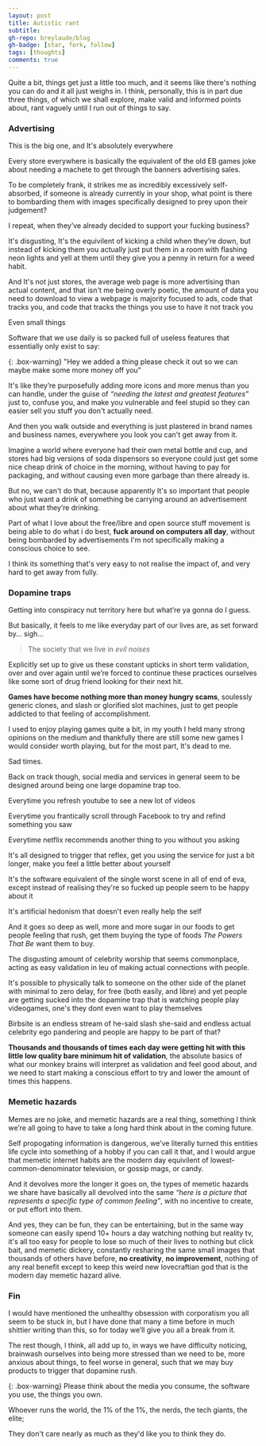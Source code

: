 ```yaml
---
layout: post
title: Autistic rant
subtitle:
gh-repo: breylaude/blog
gh-badge: [star, fork, follow]
tags: [thoughts]
comments: true
---
```


Quite a bit, things get just a little too much, and it seems like there's nothing you can do and it all just weighs in. I think, personally, this is in part due three things, of which we shall explore, make valid and informed points about, rant vaguely until I run out of things to say.

### Advertising

This is the big one, and It's absolutely everywhere

Every store everywhere is basically the equivalent of the old EB games joke about needing a machete to get through the banners advertising sales.

To be completely frank, it strikes me as incredibly excessively self-absorbed, if someone is already currently in your shop, what point is there to bombarding them with images specifically designed to prey upon their judgement?

I repeat, when they’ve already decided to support your fucking business?

It's disgusting, It's the equivilent of kicking a child when they’re down, but instead of kicking them you actually just put them in a room with flashing neon lights and yell at them until they give you a penny in return for a weed habit.

And It's not just stores, the average web page is more advertising than actual content, and that isn't me being overly poetic, the amount of data you need to download to view a webpage is majority focused to ads, code that tracks you, and code that tracks the things you use to have it not track you

Even small things

Software that we use daily is so packed full of useless features that essentially only exist to say:

{: .box-warning}
"Hey we added a thing please check it out so we can maybe make some more money off you"

It's like they’re purposefully adding more icons and more menus than you can handle, under the guise of *“needing the latest and greatest features”* just to, confuse you, and make you vulnerable and feel stupid so they can easier sell you stuff you don't actually need.

And then you walk outside and everything is just plastered in brand names and business names, everywhere you look you can't get away from it.

Imagine a world where everyone had their own metal bottle and cup, and stores had big versions of soda dispensors so everyone could just get some nice cheap drink of choice in the morning, without having to pay for packaging, and without causing even more garbage than there already is.

But no, we can't do that, because apparently It's so important that people who just want a drink of something be carrying around an advertisement about what they’re drinking.

Part of what I love about the free/libre and open source stuff movement is being able to do what i do best, **fuck around on computers all day**, without being bombarded by advertisements I'm not specifically making a conscious choice to see.

I think its something that's very easy to not realise the impact of, and very hard to get away from fully.

### Dopamine traps

Getting into conspiracy nut territory here but what’re ya gonna do I guess.

But basically, it feels to me like everyday part of our lives are, as set forward by… sigh…

> The society that we live in *evil noises*

Explicitly set up to give us these constant upticks in short term validation, over and over again until we’re forced to continue these practices ourselves like some sort of drug friend looking for their next hit.

**Games have become nothing more than money hungry scams**, soulessly generic clones, and slash or glorified slot machines, just to get people addicted to that feeling of accomplishment.

I used to enjoy playing games quite a bit, in my youth I held many strong opinions on the medium and thankfully there are still some new games I would consider worth playing, but for the most part, It's dead to me.

Sad times.

Back on track though, social media and services in general seem to be designed around being one large dopamine trap too.

Everytime you refresh youtube to see a new lot of videos

Everytime you frantically scroll through Facebook to try and refind something you saw

Everytime netflix recommends another thing to you without you asking

It's all designed to trigger that reflex, get you using the service for just a bit longer, make you feel a little better about yourself

It's the software equivalent of the single worst scene in all of end of eva, except instead of realising they're so fucked up people seem to be happy about it

It's artificial hedonism that doesn't even really help the self

And it goes so deep as well, more and more sugar in our foods to get people feeling that rush, get them buying the type of foods *The Powers That Be* want them to buy.

The disgusting amount of celebrity worship that seems commonplace, acting as easy validation in leu of making actual connections with people.

It's possible to physically talk to someone on the other side of the planet with minimal to zero delay, for free (both easily, and libre) and yet people are getting sucked into the dopamine trap that is watching people play videogames, one's they dont even want to play themselves

Birbsite is an endless stream of he-said slash she-said and endless actual celebrity ego pandering and people are happy to be part of that?

**Thousands and thousands of times each day were getting hit with this little low quality bare minimum hit of validation**, the absolute basics of what our monkey brains will interpret as validation and feel good about, and we need to start making a conscious effort to try and lower the amount of times this happens.

### Memetic hazards

Memes are no joke, and memetic hazards are a real thing, something I think we’re all going to have to take a long hard think about in the coming future.

Self propogating information is dangerous, we’ve literally turned this entities life cycle into something of a hobby if you can call it that, and I would argue that memetic internet habits are the modern day equivilent of lowest-common-denominator television, or gossip mags, or candy.

And it devolves more the longer it goes on, the types of memetic hazards we share have basically all devolved into the same *“here is a picture that represents a specific type of common feeling”*, with no incentive to create, or put effort into them.

And yes, they can be fun, they can be entertaining, but in the same way someone can easily spend 10+ hours a day watching nothing but reality tv, it's all too easy for people to lose so much of their lives to nothing but click bait, and memetic dickery, constantly resharing the same small images that thousands of others have before, **no creativity**, **no improvement**, nothing of any real benefit except to keep this weird new lovecraftian god that is the modern day memetic hazard alive.

### Fin

I would have mentioned the unhealthy obsession with corporatism you all seem to be stuck in, but I have done that many a time before in much shittier writing than this, so for today we’ll give you all a break from it.

The rest though, I think, all add up to, in ways we have difficulty noticing, brainwash ourselves into being more stressed than we need to be, more anxious about things, to feel worse in general, such that we may buy products to trigger that dopamine rush.

{: .box-warning}
Please think about the media you consume, the software you use, the things you own.

Whoever runs the world, the 1% of the 1%, the nerds, the tech giants, the elite;

They don't care nearly as much as they'd like you to think they do.

